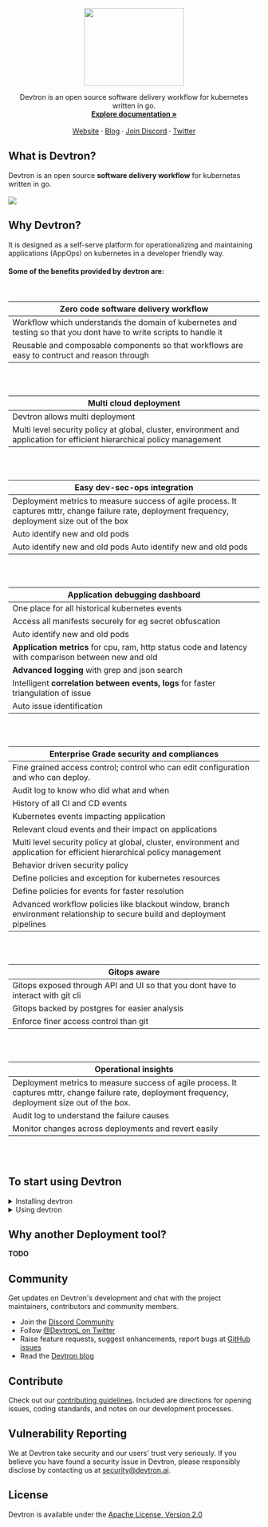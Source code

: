 <p align="center"><img width="200" height="156" src="https://i.postimg.cc/tgQPgnBg/devtron-readme-logo.png"></p>
<p align="center">Devtron is an open source software delivery workflow for kubernetes written in go.
<br>
<a href="https://docs.devtron.ai/" rel="nofollow"><strong>Explore documentation »</strong></a>
<br>
<br>
<a href="https://devtron.ai/">Website</a>
·
<a href="https://devtron.ai/blog/">Blog</a>
·
<a href="https://discord.gg/72JDKy4">Join Discord</a>
·
<a href="https://twitter.com/DevtronL">Twitter</a>
</p>

## What is Devtron?
Devtron is an open source **software delivery workflow** for kubernetes written in go.
<br>
<br>
<img src="https://i.postimg.cc/ncQWNV1p/Screenshot-2020-11-02-at-3-42-27-PM.png">

## Why Devtron?
It is designed as a self-serve platform for operationalizing and maintaining applications (AppOps) on kubernetes in a developer friendly way. 


#### Some of the benefits  provided by devtron are: 
<br>

|Zero code software delivery workflow|
| ------------- |
| Workflow which understands the domain of kubernetes and testing so that you dont have to write scripts to handle it |
| Reusable and composable components so that workflows are easy to contruct and reason through |
<br>
<br>

| Multi cloud deployment |
| -----------------|
| Devtron allows multi deployment|
| Multi level security policy at global, cluster, environment and application for efficient hierarchical policy management |
<br>
<br>

| Easy dev-sec-ops integration |
| ---------------- |
| Deployment metrics to measure success of agile process. It captures mttr, change failure rate, deployment frequency, deployment size out of the box |
| Auto identify new and old pods |
| Auto identify new and old pods Auto identify new and old pods|
<br>
<br>

| Application debugging dashboard |
| ------------ |
| One place for all historical kubernetes events |
| Access all manifests securely for eg secret obfuscation |
| Auto identify new and old pods |
| **Application metrics** for cpu, ram, http status code and latency with comparison between new and old |
| **Advanced logging** with grep and json search |
| Intelligent **correlation between events, logs** for faster triangulation of issue |
| Auto issue identification |
<br>
<br>

| Enterprise Grade security and compliances |
| ----------- |
| Fine grained access control; control who can edit configuration and who can deploy. |
| Audit log to know who did what and when |
| History of all CI and CD events |
| Kubernetes events impacting application |
| Relevant cloud events and their impact on applications |
| Multi level security policy at global, cluster, environment and application for efficient hierarchical policy management |
| Behavior driven security policy |
| Define policies and exception for kubernetes resources |
| Define policies for events for faster resolution |
| Advanced workflow policies like blackout window, branch environment relationship to secure build and deployment pipelines |
<br>
<br>

| Gitops aware |
| --------------- |
| Gitops exposed through API and UI so that you dont have to interact with git cli |
| Gitops backed by postgres for easier analysis |
| Enforce finer access control than git |
<br>
<br>

| Operational insights |
| --------------- |
| Deployment metrics to measure success of agile process. It captures mttr, change failure rate, deployment frequency, deployment size out of the box. |
| Audit log to understand the failure causes |
| Monitor changes across deployments and revert easily |
<br>
<br>

## To start using Devtron
<details>
<summary>Installing devtron</summary>

Devtron can be installed through command 

> sh install.sh

- [Detail configuration options] (https://docs.devtron.ai/)
</details>

<details>
<summary>Using devtron</summary>
  
- [Deploying first application](https://docs.devtron.ai/docs/reference/creating-application/)
- [Deploying Helm charts](https://docs.devtron.ai/docs/reference/deploy-chart/overview/)
- [Configure Security policy](https://docs.devtron.ai/)
- [Detail Userguide](https://docs.devtron.ai/)

</details>


## Why another Deployment tool? 

**TODO**


## Community

Get updates on Devtron's development and chat with the project maintainers, contributors and community members.

 - Join the [Discord Community](https://discord.gg/72JDKy4) 
 - Follow [@DevtronL on Twitter](https://twitter.com/DevtronL)
 - Raise feature requests, suggest enhancements, report bugs at [GitHub issues](https://github.com/devtron-labs/devtron/issues)
 - Read the [Devtron blog](https://devtron.ai/blog/)


## Contribute

Check out our [contributing guidelines](CONTRIBUTING.md). Included are directions for opening issues, coding standards, and notes on our development processes.

## Vulnerability Reporting

We at Devtron take security and our users' trust very seriously. If you believe you have found a security issue in Devtron, please responsibly disclose by contacting us at security@devtron.ai.

## License

Devtron is available under the [Apache License, Version 2.0](LICENSE)

